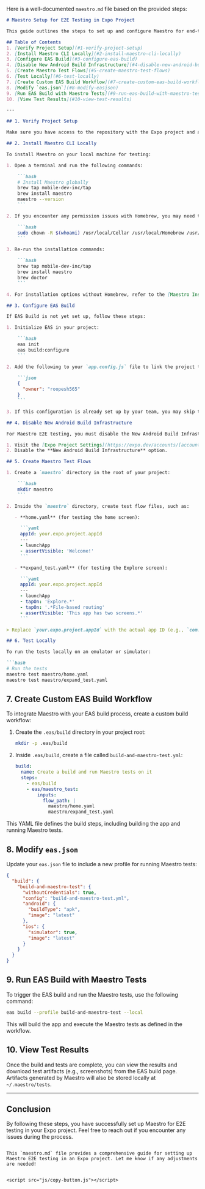 <!-- <button id="theme-toggle" onclick="toggleTheme()">Toggle Theme</button> -->
<link rel="stylesheet" href="css/extra.css">

Here is a well-documented `maestro.md` file based on the provided steps:

```markdown
# Maestro Setup for E2E Testing in Expo Project

This guide outlines the steps to set up and configure Maestro for end-to-end (E2E) testing in your existing Expo project.

## Table of Contents
1. [Verify Project Setup](#1-verify-project-setup)
2. [Install Maestro CLI Locally](#2-install-maestro-cli-locally)
3. [Configure EAS Build](#3-configure-eas-build)
4. [Disable New Android Build Infrastructure](#4-disable-new-android-build-infrastructure)
5. [Create Maestro Test Flows](#5-create-maestro-test-flows)
6. [Test Locally](#6-test-locally)
7. [Create Custom EAS Build Workflow](#7-create-custom-eas-build-workflow)
8. [Modify `eas.json`](#8-modify-easjson)
9. [Run EAS Build with Maestro Tests](#9-run-eas-build-with-maestro-tests)
10. [View Test Results](#10-view-test-results)

---

## 1. Verify Project Setup

Make sure you have access to the repository with the Expo project and are working on the correct branch.

## 2. Install Maestro CLI Locally

To install Maestro on your local machine for testing:

1. Open a terminal and run the following commands:

    ```bash
    # Install Maestro globally
    brew tap mobile-dev-inc/tap
    brew install maestro
    maestro --version
    ```

2. If you encounter any permission issues with Homebrew, you may need to fix them:

    ```bash
    sudo chown -R $(whoami) /usr/local/Cellar /usr/local/Homebrew /usr/local/bin /usr/local/sbin /usr/local/share /usr/local/opt /usr/local/etc /usr/local/include /usr/local/lib
    ```

3. Re-run the installation commands:

    ```bash
    brew tap mobile-dev-inc/tap
    brew install maestro
    brew doctor
    ```

4. For installation options without Homebrew, refer to the [Maestro Installation Guide](https://maestro.mobile.dev/getting-started/installation).

## 3. Configure EAS Build

If EAS Build is not yet set up, follow these steps:

1. Initialize EAS in your project:

    ```bash
    eas init
    eas build:configure
    ```

2. Add the following to your `app.config.js` file to link the project to the correct owner:

    ```json
    {
      "owner": "roopesh565"
    }
    ```

3. If this configuration is already set up by your team, you may skip this step.

## 4. Disable New Android Build Infrastructure

For Maestro E2E testing, you must disable the New Android Build Infrastructure:

1. Visit the [Expo Project Settings](https://expo.dev/accounts/[account]/projects/[project]/settings).
2. Disable the **New Android Build Infrastructure** option.

## 5. Create Maestro Test Flows

1. Create a `maestro` directory in the root of your project:

    ```bash
    mkdir maestro
    ```

2. Inside the `maestro` directory, create test flow files, such as:

   - **home.yaml** (for testing the home screen):

     ```yaml
     appId: your.expo.project.appId
     ---
     - launchApp
     - assertVisible: 'Welcome!'
     ```

   - **expand_test.yaml** (for testing the Explore screen):

     ```yaml
     appId: your.expo.project.appId
     ---
     - launchApp
     - tapOn: 'Explore.*'
     - tapOn: '.*File-based routing'
     - assertVisible: 'This app has two screens.*'
     ```

> Replace `your.expo.project.appId` with the actual app ID (e.g., `com.halspan.app.qa`).

## 6. Test Locally

To run the tests locally on an emulator or simulator:

```bash
# Run the tests
maestro test maestro/home.yaml
maestro test maestro/expand_test.yaml
```

## 7. Create Custom EAS Build Workflow

To integrate Maestro with your EAS build process, create a custom build workflow:

1. Create the `.eas/build` directory in your project root:

    ```bash
    mkdir -p .eas/build
    ```

2. Inside `.eas/build`, create a file called `build-and-maestro-test.yml`:

    ```yaml
    build:
      name: Create a build and run Maestro tests on it
      steps:
        - eas/build
        - eas/maestro_test:
            inputs:
              flow_path: |
                maestro/home.yaml
                maestro/expand_test.yaml
    ```

This YAML file defines the build steps, including building the app and running Maestro tests.

## 8. Modify `eas.json`

Update your `eas.json` file to include a new profile for running Maestro tests:

```json
{
  "build": {
    "build-and-maestro-test": {
      "withoutCredentials": true,
      "config": "build-and-maestro-test.yml",
      "android": {
        "buildType": "apk",
        "image": "latest"
      },
      "ios": {
        "simulator": true,
        "image": "latest"
      }
    }
  }
}
```

## 9. Run EAS Build with Maestro Tests

To trigger the EAS build and run the Maestro tests, use the following command:

```bash
eas build --profile build-and-maestro-test --local
```

This will build the app and execute the Maestro tests as defined in the workflow.

## 10. View Test Results

Once the build and tests are complete, you can view the results and download test artifacts (e.g., screenshots) from the EAS build page. Artifacts generated by Maestro will also be stored locally at `~/.maestro/tests`.

---

## Conclusion

By following these steps, you have successfully set up Maestro for E2E testing in your Expo project. Feel free to reach out if you encounter any issues during the process.
```

This `maestro.md` file provides a comprehensive guide for setting up Maestro E2E testing in an Expo project. Let me know if any adjustments are needed!


<script src="js/copy-button.js"></script>
